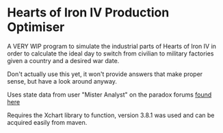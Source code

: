# Hearts of Iron IV Production Optimiser

A VERY WIP program to simulate the industrial parts of Hearts of Iron IV in order to calculate the ideal day to switch from civilian to military factories given a country and a desired war date.

Don't actually use this yet, it won't provide answers that make proper sense, but have a look around anyway.

Uses state data from user "Mister Analyst" on the paradox forums [found here](https://forum.paradoxplaza.com/forum/threads/hoi4-resource-history-spreadsheet-updated-to-include-patch-1-10-3.1446256/)

Requires the Xchart library to function, version 3.8.1 was used and can be acquired easily from maven.
